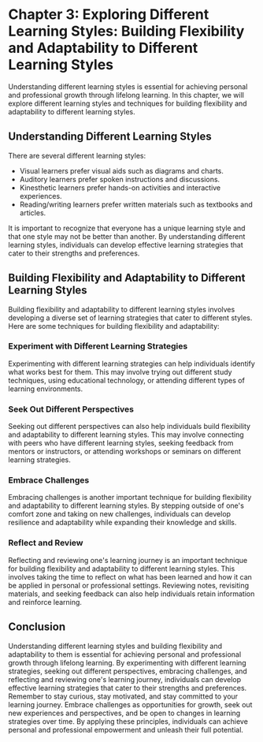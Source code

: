 Chapter 3: Exploring Different Learning Styles: Building Flexibility and Adaptability to Different Learning Styles
==================================================================================================================

Understanding different learning styles is essential for achieving personal and professional growth through lifelong learning. In this chapter, we will explore different learning styles and techniques for building flexibility and adaptability to different learning styles.

Understanding Different Learning Styles
---------------------------------------

There are several different learning styles:

* Visual learners prefer visual aids such as diagrams and charts.
* Auditory learners prefer spoken instructions and discussions.
* Kinesthetic learners prefer hands-on activities and interactive experiences.
* Reading/writing learners prefer written materials such as textbooks and articles.

It is important to recognize that everyone has a unique learning style and that one style may not be better than another. By understanding different learning styles, individuals can develop effective learning strategies that cater to their strengths and preferences.

Building Flexibility and Adaptability to Different Learning Styles
------------------------------------------------------------------

Building flexibility and adaptability to different learning styles involves developing a diverse set of learning strategies that cater to different styles. Here are some techniques for building flexibility and adaptability:

### Experiment with Different Learning Strategies

Experimenting with different learning strategies can help individuals identify what works best for them. This may involve trying out different study techniques, using educational technology, or attending different types of learning environments.

### Seek Out Different Perspectives

Seeking out different perspectives can also help individuals build flexibility and adaptability to different learning styles. This may involve connecting with peers who have different learning styles, seeking feedback from mentors or instructors, or attending workshops or seminars on different learning strategies.

### Embrace Challenges

Embracing challenges is another important technique for building flexibility and adaptability to different learning styles. By stepping outside of one's comfort zone and taking on new challenges, individuals can develop resilience and adaptability while expanding their knowledge and skills.

### Reflect and Review

Reflecting and reviewing one's learning journey is an important technique for building flexibility and adaptability to different learning styles. This involves taking the time to reflect on what has been learned and how it can be applied in personal or professional settings. Reviewing notes, revisiting materials, and seeking feedback can also help individuals retain information and reinforce learning.

Conclusion
----------

Understanding different learning styles and building flexibility and adaptability to them is essential for achieving personal and professional growth through lifelong learning. By experimenting with different learning strategies, seeking out different perspectives, embracing challenges, and reflecting and reviewing one's learning journey, individuals can develop effective learning strategies that cater to their strengths and preferences. Remember to stay curious, stay motivated, and stay committed to your learning journey. Embrace challenges as opportunities for growth, seek out new experiences and perspectives, and be open to changes in learning strategies over time. By applying these principles, individuals can achieve personal and professional empowerment and unleash their full potential.
